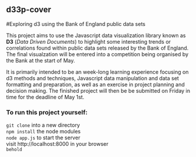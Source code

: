 ## d33p-cover
#Exploring d3 using the Bank of England public data sets

This project aims to use the Javascript data visualization library known as **D3** (*Data Driven Documents*)
to highlight some interesting trends or correlations found within public data sets released by the
Bank of England. The final visualzation will be entered into a competition being organised by the Bank
at the start of May.

It is primarily intended to be an week-long learning experience focusing on d3 methods and techniques,
Javascript data manipulation and data set formatting and preparation, as well as an exercise in project
planning and decision making. The finished project will then be be submitted on Friday in time for the
deadline of May 1st.

### To run this project yourself:

``` git clone ``` into a new directory  
``` npm install ``` the node modules  
``` node app.js ``` to start the server  
  visit http://localhost:8000 in your browser  
``` behold ```  
